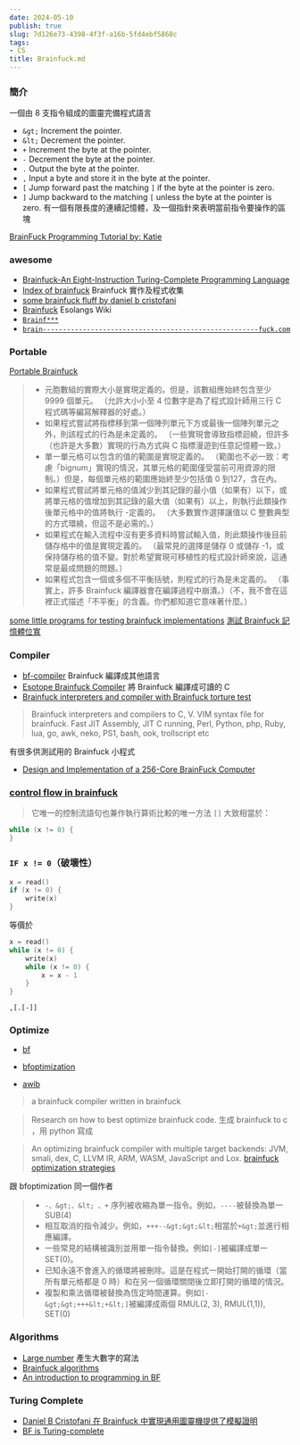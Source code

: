 ```yaml
---
date: 2024-05-10
publish: true
slug: 7d126e73-4398-4f3f-a16b-5fd4ebf5868c
tags:
- CS
title: Brainfuck.md
---
```

### 簡介

一個由 8 支指令組成的圖靈完備程式語言

- `&gt;` 	Increment the pointer.
- `&lt;` 	Decrement the pointer.
- `+` 	Increment the byte at the pointer.
- `-` 	Decrement the byte at the pointer.
- `.` 	Output the byte at the pointer.
- `,` 	Input a byte and store it in the byte at the pointer.
- `[` 	Jump forward past the matching `]` if the byte at the pointer is zero.
- `]` 	Jump backward to the matching `[` unless the byte at the pointer is zero.
  有一個有限長度的連續記憶體，及一個指針來表明當前指令要操作的區塊

[BrainFuck Programming Tutorial by: Katie](https://gist.github.com/roachhd/dce54bec8ba55fb17d3a)

### awesome

- [Brainfuck-An Eight-Instruction Turing-Complete Programming Language](https://www.muppetlabs.com/~breadbox/bf/)
- [Index of brainfuck](http://esoteric.sange.fi/brainfuck/)
  Brainfuck 實作及程式收集
- [some brainfuck fluff by daniel b cristofani](https://brainfuck.org/)
- [Brainfuck](https://esolangs.org/wiki/Brainfuck)
  Esolangs Wiki
- [`Brainf***`](https://www.iwriteiam.nl/Ha_BF.html)
- [`brain------------------------------------------------------fuck.com`](https://web.archive.org/web/20170913173425/http://www.brain------------------------------------------------------fuck.com/)

### Portable

[Portable Brainfuck](https://www.muppetlabs.com/~breadbox/bf/standards.html)

> - 元胞數組的實際大小是實現定義的。但是，該數組應始終包含至少 9999 個單元。 （允許大小小至 4 位數字是為了程式設計師用三行 C 程式碼等編寫解釋器的好處。）
> - 如果程式嘗試將指標移到第一個陣列單元下方或最後一個陣列單元之外，則該程式的行為是未定義的。 （一些實現會導致指標迴繞，但許多（也許是大多數）實現的行為方式與 C 指標漫遊到任意記憶體一致。）
> - 單一單元格可以包含的值的範圍是實現定義的。 （範圍也不必一致：考慮「bignum」實現的情況，其單元格的範圍僅受當前可用資源的限制。）但是，每個單元格的範圍應始終至少包括值 0 到127，含在內。
> - 如果程式嘗試將單元格的值減少到其記錄的最小值（如果有）以下，或將單元格的值增加到其記錄的最大值（如果有）以上，則執行此類操作後單元格中的值將執行 -定義的。 （大多數實作選擇讓值以 C 整數典型的方式環繞，但這不是必需的。）
> - 如果程式在輸入流程中沒有更多資料時嘗試輸入值，則此類操作後目前儲存格中的值是實現定義的。 （最常見的選擇是儲存 0 或儲存 -1，或保持儲存格的值不變。對於希望實現可移植性的程式設計師來說，這通常是最成問題的問題。）
> - 如果程式包含一個或多個不平衡括號，則程式的行為是未定義的。 （事實上，許多 Brainfuck 編譯器會在編譯過程中崩潰。）（不，我不會在這裡正式描述「不平衡」的含義。你們都知道它意味著什麼。）



[some little programs for testing brainfuck implementations](https://brainfuck.org/tests.b)
[測試 Brainfuck 記憶體位寬](https://github.com/rdebath/Brainfuck/blob/master/bitwidth.b)

### Compiler

- [bf-compiler](https://github.com/folkertvanheusden/bf-compiler)
  Brainfuck 編譯成其他語言
- [Esotope Brainfuck Compiler](https://github.com/lifthrasiir/esotope-bfc/tree/master)
  將 Brainfuck 編譯成可讀的 C
- [Brainfuck interpreters and compiler with Brainfuck torture test](https://github.com/rdebath/Brainfuck/tree/master)

> Brainfuck interpreters and compilers to C, V. VIM syntax file for brainfuck. Fast JIT Assembly, JIT C running, Perl, Python, php, Ruby, lua, go, awk, neko, PS1, bash, ook, trollscript etc



有很多供測試用的 Brainfuck 小程式

- [Design and Implementation of a 256-Core BrainFuck Computer](../d65649b3-292a-477c-aba6-dc79327c8a63.pdf)

### [control flow in brainfuck](http://calmerthanyouare.org/2016/01/14/control-flow-in-brainfuck.html)

> 它唯一的控制流語句也兼作執行算術比較的唯一方法
> `[]` 大致相當於：



```c
while (x != 0) {
}
```

### `IF x != 0`（破壞性）

```c
x = read()
if (x != 0) {
    write(x)
}
```

等價於

```c
x = read()
while (x != 0) {
    write(x)
    while (x != 0) {
        x = x - 1
    }
}
```

`,[.[-]]`

### Optimize

- [bf](https://github.com/mrjameshamilton/bf)

- [bfoptimization](https://github.com/matslina/bfoptimization)

- [awib](https://github.com/matslina/awib)

> a brainfuck compiler written in brainfuck



> Research on how to best optimize brainfuck code.
> 生成 brainfuck to c ，用 python 寫成



> An optimizing brainfuck compiler with multiple target backends: JVM, smali, dex, C, LLVM IR, ARM, WASM, JavaScript and Lox.
> [brainfuck optimization strategies](http://calmerthanyouare.org/2015/01/07/optimizing-brainfuck.html)



跟 bfoptimization 同一個作者

> - `-、&gt;、&lt; 、+` 序列被收縮為單一指令。例如，`----`被替換為單一 SUB(4)
> - 相互取消的指令減少。例如，`+++--&gt;&gt;&lt;`相當於`+&gt;`並進行相應編譯。
> - 一些常見的結構被識別並用單一指令替換。例如`[-]`被編譯成單一SET(0)。
> - 已知永遠不會進入的循環將被刪除。這是在程式一開始打開的循環（當所有單元格都是 0 時）和在另一個循環關閉後立即打開的循環的情況。
> - 複製和乘法循環被替換為恆定時間運算。例如`[-&gt;&gt;+++&lt;+&lt;]`被編譯成兩個 RMUL(2, 3), RMUL(1,1)), SET(0)



### Algorithms

- [Large number](https://www.iwriteiam.nl/Ha_bf_numb.html)
  產生大數字的寫法
- [Brainfuck algorithms](https://esolangs.org/wiki/Brainfuck_algorithms)
- [An introduction to programming in BF](https://www.iwriteiam.nl/Ha_bf_intro.html)

### Turing Complete

- [Daniel B Cristofani 在 Brainfuck 中實現通用圖靈機提供了模擬證明](https://brainfuck.org/utm.b)
- [BF is Turing-complete](https://www.iwriteiam.nl/Ha_bf_Turing.html)
